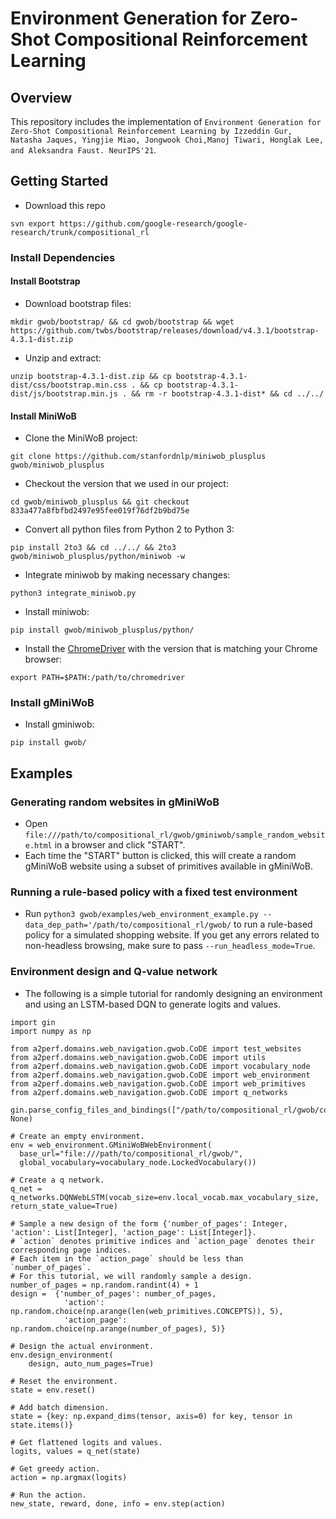 # Environment Generation for Zero-Shot Compositional Reinforcement Learning

## Overview
This repository includes the implementation of `Environment Generation for Zero-Shot Compositional Reinforcement Learning by Izzeddin Gur, Natasha Jaques, Yingjie Miao, Jongwook Choi,Manoj Tiwari, Honglak Lee, and Aleksandra Faust. NeurIPS'21`.

## Getting Started

* Download this repo

```
svn export https://github.com/google-research/google-research/trunk/compositional_rl
```

### Install Dependencies
#### Install Bootstrap

* Download bootstrap files:

```
mkdir gwob/bootstrap/ && cd gwob/bootstrap && wget https://github.com/twbs/bootstrap/releases/download/v4.3.1/bootstrap-4.3.1-dist.zip
```

* Unzip and extract:

```
unzip bootstrap-4.3.1-dist.zip && cp bootstrap-4.3.1-dist/css/bootstrap.min.css . && cp bootstrap-4.3.1-dist/js/bootstrap.min.js . && rm -r bootstrap-4.3.1-dist* && cd ../../
```

#### Install MiniWoB

* Clone the MiniWoB project:

```
git clone https://github.com/stanfordnlp/miniwob_plusplus gwob/miniwob_plusplus
```

* Checkout the version that we used in our project:

```
cd gwob/miniwob_plusplus && git checkout 833a477a8fbfbd2497e95fee019f76df2b9bd75e
```

* Convert all python files from Python 2 to Python 3:

```
pip install 2to3 && cd ../../ && 2to3 gwob/miniwob_plusplus/python/miniwob -w
```

* Integrate miniwob by making necessary changes:

```
python3 integrate_miniwob.py
```

* Install miniwob:

```
pip install gwob/miniwob_plusplus/python/
```

* Install the [ChromeDriver](https://chromedriver.chromium.org/downloads) with the version that is matching your Chrome browser:

```
export PATH=$PATH:/path/to/chromedriver
```

### Install gMiniWoB
* Install gminiwob:

```
pip install gwob/
```

## Examples

### Generating random websites in gMiniWoB

* Open ```file:///path/to/compositional_rl/gwob/gminiwob/sample_random_website.html``` in a browser and click "START".
* Each time the "START" button is clicked, this will create a random gMiniWoB website using a subset of primitives available in gMiniWoB.

### Running a rule-based policy with a fixed test environment
* Run `python3 gwob/examples/web_environment_example.py --data_dep_path='/path/to/compositional_rl/gwob/` to run a rule-based policy for a simulated shopping website. If you get any errors related to non-headless browsing, make sure to pass `--run_headless_mode=True`.

### Environment design and Q-value network
* The following is a simple tutorial for randomly designing an environment and
using an LSTM-based DQN to generate logits and values.

```
import gin
import numpy as np

from a2perf.domains.web_navigation.gwob.CoDE import test_websites
from a2perf.domains.web_navigation.gwob.CoDE import utils
from a2perf.domains.web_navigation.gwob.CoDE import vocabulary_node
from a2perf.domains.web_navigation.gwob.CoDE import web_environment
from a2perf.domains.web_navigation.gwob.CoDE import web_primitives
from a2perf.domains.web_navigation.gwob.CoDE import q_networks

gin.parse_config_files_and_bindings(["/path/to/compositional_rl/gwob/configs/envdesign.gin"], None)

# Create an empty environment.
env = web_environment.GMiniWoBWebEnvironment(
  base_url="file:///path/to/compositional_rl/gwob/",
  global_vocabulary=vocabulary_node.LockedVocabulary())

# Create a q network.
q_net = q_networks.DQNWebLSTM(vocab_size=env.local_vocab.max_vocabulary_size, return_state_value=True)

# Sample a new design of the form {'number_of_pages': Integer, 'action': List[Integer], 'action_page': List[Integer]}.
# `action` denotes primitive indices and `action_page` denotes their corresponding page indices.
# Each item in the `action_page` should be less than `number_of_pages`.
# For this tutorial, we will randomly sample a design.
number_of_pages = np.random.randint(4) + 1
design =  {'number_of_pages': number_of_pages,
            'action': np.random.choice(np.arange(len(web_primitives.CONCEPTS)), 5),
            'action_page': np.random.choice(np.arange(number_of_pages), 5)}

# Design the actual environment.
env.design_environment(
    design, auto_num_pages=True)

# Reset the environment.
state = env.reset()

# Add batch dimension.
state = {key: np.expand_dims(tensor, axis=0) for key, tensor in state.items()}

# Get flattened logits and values.
logits, values = q_net(state)

# Get greedy action.
action = np.argmax(logits)

# Run the action.
new_state, reward, done, info = env.step(action)

```
